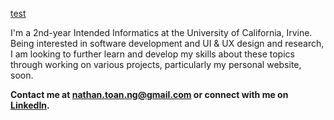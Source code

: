 [test](readmebanner.png)

I'm a 2nd-year Intended Informatics at the University of California, Irvine. Being interested in software development and UI & UX design and research, I am looking to further learn and develop my skills about these topics through working on various projects, particularly my personal website, soon.

**Contact me at [nathan.toan.ng@gmail.com](mailto:nathan.toan.ng@gmail.com) or connect with me on [LinkedIn](https://www.linkedin.com/in/nathantoannguyen).**

<!--- Add resume link later (ask during OH how to add pdf link, does not work) -->
